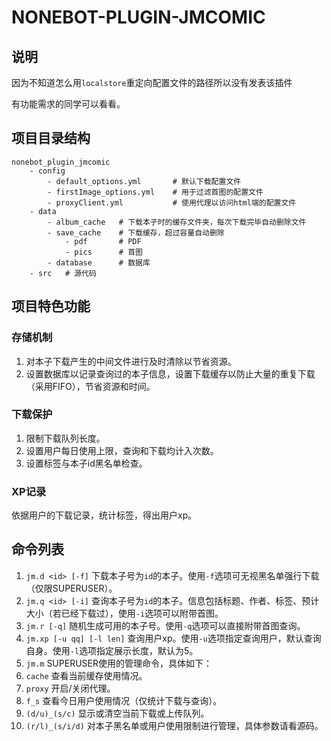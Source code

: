 # NONEBOT-PLUGIN-JMCOMIC

## 说明
因为不知道怎么用`localstore`重定向配置文件的路径所以没有发表该插件

有功能需求的同学可以看看。

## 项目目录结构
```
nonebot_plugin_jmcomic
    - config
        - default_options.yml       # 默认下载配置文件
        - firstImage_options.yml    # 用于过滤首图的配置文件
        - proxyClient.yml           # 使用代理以访问html端的配置文件
    - data
        - album_cache   # 下载本子时的缓存文件夹，每次下载完毕自动删除文件
        - save_cache    # 下载缓存，超过容量自动删除
            - pdf       # PDF
            - pics      # 首图
        - database      # 数据库
    - src   # 源代码
```

## 项目特色功能
### 存储机制
1. 对本子下载产生的中间文件进行及时清除以节省资源。 
2. 设置数据库以记录查询过的本子信息，设置下载缓存以防止大量的重复下载（采用FIFO），节省资源和时间。

### 下载保护
1. 限制下载队列长度。 
2. 设置用户每日使用上限，查询和下载均计入次数。 
3. 设置标签与本子id黑名单检查。

### XP记录
依据用户的下载记录，统计标签，得出用户xp。

## 命令列表
1. `jm.d <id> [-f]` 下载本子号为`id`的本子。使用`-f`选项可无视黑名单强行下载（仅限SUPERUSER）。
2. `jm.q <id> [-i]` 查询本子号为`id`的本子。信息包括标题、作者、标签、预计大小（若已经下载过），使用`-i`选项可以附带首图。
3. `jm.r [-q]` 随机生成可用的本子号。使用`-q`选项可以直接附带首图查询。
4. `jm.xp [-u qq] [-l len]` 查询用户xp。使用`-u`选项指定查询用户，默认查询自身。使用`-l`选项指定展示长度，默认为5。
5. `jm.m` SUPERUSER使用的管理命令，具体如下：
6. `cache` 查看当前缓存使用情况。
7. `proxy` 开启/关闭代理。
8. `f_s` 查看今日用户使用情况（仅统计下载与查询）。
9. `(d/u)_(s/c)` 显示或清空当前下载或上传队列。
10. `(r/l)_(s/i/d)` 对本子黑名单或用户使用限制进行管理，具体参数请看源码。